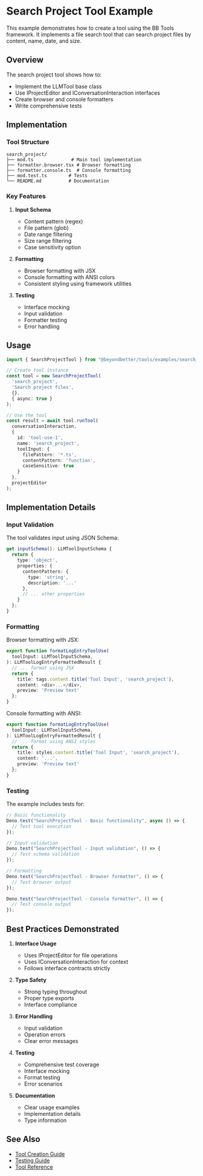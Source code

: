 # Search Project Tool Example

This example demonstrates how to create a tool using the BB Tools framework. It implements a file search tool that can search project files by content, name, date, and size.

## Overview

The search project tool shows how to:
- Implement the LLMTool base class
- Use IProjectEditor and IConversationInteraction interfaces
- Create browser and console formatters
- Write comprehensive tests

## Implementation

### Tool Structure
```
search_project/
├── mod.ts              # Main tool implementation
├── formatter.browser.tsx # Browser formatting
├── formatter.console.ts  # Console formatting
├── mod.test.ts        # Tests
└── README.md          # Documentation
```

### Key Features

1. **Input Schema**
   - Content pattern (regex)
   - File pattern (glob)
   - Date range filtering
   - Size range filtering
   - Case sensitivity option

2. **Formatting**
   - Browser formatting with JSX
   - Console formatting with ANSI colors
   - Consistent styling using framework utilities

3. **Testing**
   - Interface mocking
   - Input validation
   - Formatter testing
   - Error handling

## Usage

```typescript
import { SearchProjectTool } from "@beyondbetter/tools/examples/search_project";

// Create tool instance
const tool = new SearchProjectTool(
  'search_project',
  'Search project files',
  {},
  { async: true }
);

// Use the tool
const result = await tool.runTool(
  conversationInteraction,
  {
    id: 'tool-use-1',
    name: 'search_project',
    toolInput: {
      filePattern: '*.ts',
      contentPattern: 'function',
      caseSensitive: true
    }
  },
  projectEditor
);
```

## Implementation Details

### Input Validation

The tool validates input using JSON Schema:
```typescript
get inputSchema(): LLMToolInputSchema {
  return {
    type: 'object',
    properties: {
      contentPattern: {
        type: 'string',
        description: '...'
      },
      // ... other properties
    }
  };
}
```

### Formatting

Browser formatting with JSX:
```typescript
export function formatLogEntryToolUse(
  toolInput: LLMToolInputSchema,
): LLMToolLogEntryFormattedResult {
  // ... format using JSX
  return {
    title: tags.content.title('Tool Input', 'search_project'),
    content: <div>...</div>,
    preview: 'Preview text'
  };
}
```

Console formatting with ANSI:
```typescript
export function formatLogEntryToolUse(
  toolInput: LLMToolInputSchema,
): LLMToolLogEntryFormattedResult {
  // ... format using ANSI styles
  return {
    title: styles.content.title('Tool Input', 'search_project'),
    content: '...',
    preview: 'Preview text'
  };
}
```

### Testing

The example includes tests for:
```typescript
// Basic functionality
Deno.test("SearchProjectTool - Basic functionality", async () => {
  // Test tool execution
});

// Input validation
Deno.test("SearchProjectTool - Input validation", () => {
  // Test schema validation
});

// Formatting
Deno.test("SearchProjectTool - Browser formatter", () => {
  // Test browser output
});

Deno.test("SearchProjectTool - Console formatter", () => {
  // Test console output
});
```

## Best Practices Demonstrated

1. **Interface Usage**
   - Uses IProjectEditor for file operations
   - Uses IConversationInteraction for context
   - Follows interface contracts strictly

2. **Type Safety**
   - Strong typing throughout
   - Proper type exports
   - Interface compliance

3. **Error Handling**
   - Input validation
   - Operation errors
   - Clear error messages

4. **Testing**
   - Comprehensive test coverage
   - Interface mocking
   - Format testing
   - Error scenarios

5. **Documentation**
   - Clear usage examples
   - Implementation details
   - Type information

## See Also

- [Tool Creation Guide](../../docs/CREATING_TOOLS.md)
- [Testing Guide](../../docs/TESTING.md)
- [Tool Reference](../../docs/tools.md)